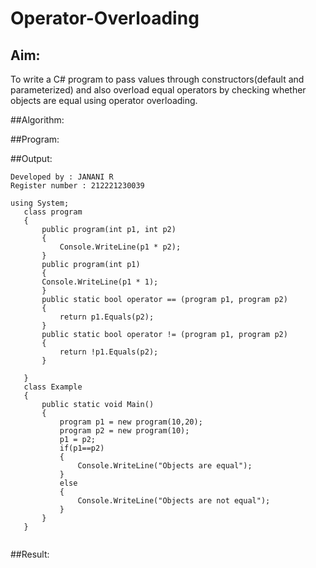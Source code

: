# Operator-Overloading

## Aim:
 To write a C# program to pass values through constructors(default and parameterized) and also overload equal operators by checking whether objects are equal using operator overloading. 
 
 ##Algorithm:
 
 
 
 ##Program:
 
 
 ##Output:
 ```
 Developed by : JANANI R
 Register number : 212221230039
 ```
 ```
 using System;
    class program
    {
        public program(int p1, int p2)
        {
            Console.WriteLine(p1 * p2);
        }
        public program(int p1)
        {
        Console.WriteLine(p1 * 1);
        }
        public static bool operator == (program p1, program p2)
        {
            return p1.Equals(p2);
        }
        public static bool operator != (program p1, program p2)
        {
            return !p1.Equals(p2);
        }

    }
    class Example
    {
        public static void Main()
        {
            program p1 = new program(10,20);
            program p2 = new program(10);
            p1 = p2;
            if(p1==p2)
            {
                Console.WriteLine("Objects are equal");
            }
            else
            {
                Console.WriteLine("Objects are not equal");
            }
        }
    }


 ```
 
 ##Result:
